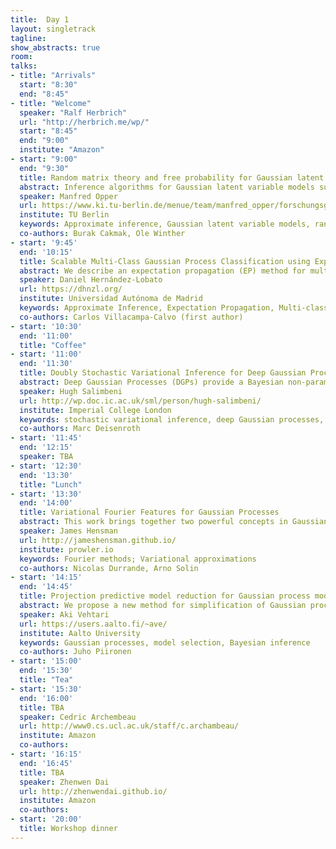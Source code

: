 ```yaml
---
title:  Day 1
layout: singletrack
tagline:
show_abstracts: true
room:
talks:
- title: "Arrivals"
  start: "8:30"
  end: "8:45"
- title: "Welcome"
  speaker: "Ralf Herbrich"
  url: "http://herbrich.me/wp/"
  start: "8:45"
  end: "9:00"
  institute: "Amazon"
- start: "9:00"
  end: "9:30"
  title: Random matrix theory and free probability for Gaussian latent variable models
  abstract: Inference algorithms for Gaussian latent variable models such as Expectation Propagationand variational Gaussian approximations require frequent matrix inversions which make  applications to large systems nontrivial. On the other hand, there are approaches to approximate inference which seem to take advantage of the fact that the number of random variables in the model is large. An example are the AMP (Approximate Message Passing) types of algorithms which have been applied to compressed sensing. A crucial assumption is that certain large matrices in the problem can be considered as random. In this talk I will discuss basic results of the “free probability” approach to random matrix theory and its potential to simplify matrix operations for approximate inference.
  speaker: Manfred Opper
  url: https://www.ki.tu-berlin.de/menue/team/manfred_opper/forschungsgebiete/
  institute: TU Berlin
  keywords: Approximate inference, Gaussian latent variable models, random matrix theory
  co-authors: Burak Cakmak, Ole Winther
- start: '9:45'
  end: '10:15'
  title: Scalable Multi-Class Gaussian Process Classification using Expectation Propagation
  abstract: We describe an expectation propagation (EP) method for multi-class classification with Gaussian processes that scales well to very large datasets. In such a method the estimate of the log-marginal-likelihood involves a sum across the data instances. This enables efficient training using stochastic gradients and mini-batches. When this type of training is used, the computational cost does not depend on the number of data instances N. Furthermore, extra assumptions in the approximate inference process make the memory cost independent of N. The consequence is that the proposed EP method can be used on datasets with millions of instances. We compare empirically this method with alternative approaches that approximate the required computations using variational inference. The results show that it performs similar or even better than these techniques, which sometimes give significantly worse predictive distributions in terms of the test log-likelihood. Besides this, the training process of the proposed approach also seems to converge in a smaller number of iterations.
  speaker: Daniel Hernández-Lobato
  url: https://dhnzl.org/
  institute: Universidad Autónoma de Madrid
  keywords: Approximate Inference, Expectation Propagation, Multi-class classification
  co-authors: Carlos Villacampa-Calvo (first author)
- start: '10:30'
  end: '11:00'
  title: "Coffee"
- start: '11:00'
  end: '11:30'
  title: Doubly Stochastic Variational Inference for Deep Gaussian Processes
  abstract: Deep Gaussian Processes (DGPs) provide a Bayesian non-parametric alternative to traditional deep networks. A variational objective can be derived in closed form if the variational posterior is forced to factorize between and within layers, but this severe independence assumption does not work well in practice and does not readily scale to large data. We present a doubly stochastic variational inference algorithm that does not force independence between layers. The first source of stochasticity is Monte Carlo sampling of the lower bound. This allows us to use a rich posterior that matches the structure of the model. The second source of stochasticity is minibatch sub-sampling, permitting inference on very large data. With our approach we show that DGPs outperform shallow models on a wide range of benchmark classification and regression tasks, ranging in size from hundreds of data to tens of millions.  
  speaker: Hugh Salimbeni
  url: http://wp.doc.ic.ac.uk/sml/person/hugh-salimbeni/
  institute: Imperial College London
  keywords: stochastic variational inference, deep Gaussian processes, big data
  co-authors: Marc Deisenroth
- start: '11:45'
  end: '12:15'
  speaker: TBA
- start: '12:30'
  end: '13:30'
  title: "Lunch"
- start: '13:30'
  end: '14:00'
  title: Variational Fourier Features for Gaussian Processes
  abstract: This work brings together two powerful concepts in Gaussian processes':' the variational approach to sparse approximation and the spectral representation of Gaussian processes. This gives rise to an approximation that inherits the benefits of the variational approach but with the representational power and computational scalability of spectral representations. The work hinges on a key result that there exist spectral features related to a finite domain of the Gaussian process which exhibit almost-independent covariances. We derive these expressions for Matern kernels in one dimension, and generalize to more dimensions using kernels with specific structures. Under the assumption of additive Gaussian noise, our method requires only a single pass through the dataset, making for very fast and accurate computation. We fit a model to 4 million training points in just a few minutes on a standard laptop. With non-conjugate likelihoods, our MCMC scheme reduces the cost of computation from O(NM2) (for a sparse Gaussian process) to O(NM) per iteration, where N is the number of data and M is the number of features.
  speaker: James Hensman
  url: http://jameshensman.github.io/
  institute: prowler.io
  keywords: Fourier methods; Variational approximations
  co-authors: Nicolas Durrande, Arno Solin
- start: '14:15'
  end: '14:45'
  title: Projection predictive model reduction for Gaussian process models
  abstract: We propose a new method for simplification of Gaussian process (GP) models by projecting the information contained in the full encompassing model and selecting a reduced number of variables based on their predictive relevance.  Our results on synthetic and real world datasets show that the proposed method improves the assessment of variable relevance compared to the automatic relevance determination (ARD) via the length-scale parameters.  We expect the method to be useful for improving explainability of the models, reducing the future measurement costs and reducing the computation time for making new predictions.
  speaker: Aki Vehtari
  url: https://users.aalto.fi/~ave/
  institute: Aalto University
  keywords: Gaussian processes, model selection, Bayesian inference
  co-authors: Juho Piironen
- start: '15:00'
  end: '15:30'
  title: "Tea"
- start: '15:30'
  end: '16:00'
  title: TBA
  speaker: Cedric Archembeau
  url: http://www0.cs.ucl.ac.uk/staff/c.archambeau/
  institute: Amazon
  co-authors:
- start: '16:15'
  end: '16:45'
  title: TBA
  speaker: Zhenwen Dai
  url: http://zhenwendai.github.io/
  institute: Amazon
  co-authors:
- start: '20:00'
  title: Workshop dinner
---
```

